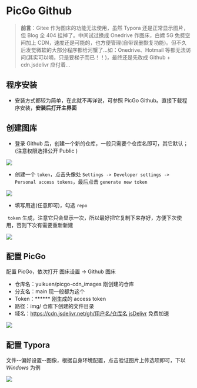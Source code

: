 # PicGo Github

> **前言**：Gitee 作为图床的功能无法使用，虽然 Typora 还是正常显示图片，但 Blog 全 404 挂掉了。中间试过换成 Onedrive 作图床，白嫖 5G 免费空间加上 CDN，速度还是可能的，也方便管理(自带误删恢复功能)。但不久后发觉微软的大部分程序都给河蟹了…如：Onedrive、Hotmail 等都无法访问(其实可以嘀，只是要梯子而已！！)，最终还是先改成 Github + cdn.jsdelivr 应付着…

## 程序安装

- 安装方式都较为简单，在此就不再详说，可参照 PicGo Github。直接下载程序安装，**安装后打开主界面**

## 创建图库

- 登录 Github 后，创建一个新的仓库，一般只需要个仓库名即可，其它默认； (注意权限选择公开 Public )

![](https://yuikuen-1259273046.cos.ap-guangzhou.myqcloud.com/devops/image-20220409154656553.png)

- 创建一个 `token`，点击头像处 `Settings -> Developer settings -> Personal access tokens`，最后点击 `generate new token`

![](https://yuikuen-1259273046.cos.ap-guangzhou.myqcloud.com/devops/image-20220409155120000.png)

- 填写用途(任意即可)，勾选 `repo`

​       `token` 生成，注意它只会显示一次，所以最好把它复制下来存好，方便下次使用，否则下次有需要重新新建

![](https://yuikuen-1259273046.cos.ap-guangzhou.myqcloud.com/devops/image-20220409155243239.png)

## 配置 PicGo

配置 PicGo，依次打开 图床设置 -> Github 图床

- 仓库名：yuikuen/picgo-cdn_images 刚创建的仓库
- 分支名：main 现一般都为这个
- Token：****** 刚生成的 access token
- 路径：img/ 仓库下创建的文件目录
- 域名：https://cdn.jsdelivr.net/gh/用户名/仓库名   [jsDelivr](https://www.jsdelivr.com/) 免费加速

![](https://yuikuen-1259273046.cos.ap-guangzhou.myqcloud.com/devops/image-20220409155637537.png)

##  配置 Typora

文件--偏好设置--图像，根据自身环境配置，点击验证图片上传选项即可，下以 *Windows* 为例

![](https://yuikuen-1259273046.cos.ap-guangzhou.myqcloud.com/devops/image-20211207161531543.png)
